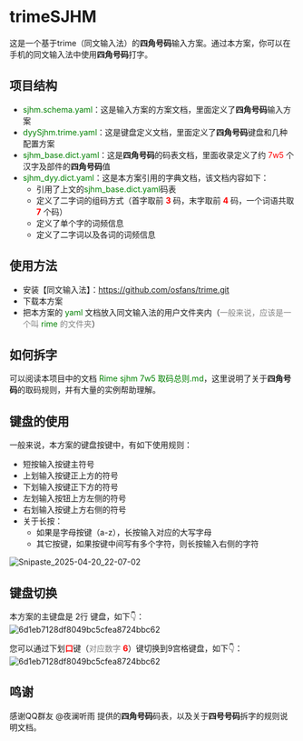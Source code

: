 # trimeSJHM

这是一个基于trime（同文输入法）的**四角号码**输入方案。通过本方案，你可以在手机的同文输入法中使用**四角号码**打字。

## 项目结构

- <font color=green>sjhm.schema.yaml</font>：这是输入方案的方案文档，里面定义了**四角号码**输入方案
- <font color=green>dyySjhm.trime.yaml</font>：这是键盘定义文档，里面定义了**四角号码**键盘和几种配置方案
- <font color=green>sjhm_base.dict.yaml</font>：这是**四角号码**的码表文档，里面收录定义了约 <font color=red>7w5</font> 个汉字及部件的**四角号码**值
- <font color=green>sjhm_dyy.dict.yaml</font>：这是本方案引用的字典文档，该文档内容如下：
  - 引用了上文的<font color=green>sjhm_base.dict.yaml</font>码表
  - 定义了二字词的组码方式（首字取前 <font color=red>**3**</font> 码，末字取前 <font color=red>**4**</font> 码，一个词语共取 <font color=red>**7**</font> 个码）
  - 定义了单个字的词频信息
  - 定义了二字词以及各词的词频信息

## 使用方法

- 安装【同文输入法】：https://github.com/osfans/trime.git
- 下载本方案
- 把本方案的 <font color=green>yaml</font> 文档放入同文输入法的用户文件夹内（<font color=gray>一般来说，应该是一个叫 <font color=green>rime</font> 的文件夹</font>）

## 如何拆字

可以阅读本项目中的文档 <font color=green>Rime sjhm 7w5 取码总则.md</font>，这里说明了关于**四角号码**的取码规则，并有大量的实例帮助理解。

## 键盘的使用

一般来说，本方案的键盘按键中，有如下使用规则：

- 短按输入按键主符号
- 上划输入按键正上方的符号
- 下划输入按键正下方的符号
- 左划输入按钮上方左侧的符号
- 右划输入按键上方右侧的符号
- 关于长按：
  - 如果是字母按键（a-z），长按输入对应的大写字母
  - 其它按键，如果按键中间写有多个字符，则长按输入右侧的字符

![Snipaste_2025-04-20_22-07-02](https://s2.loli.net/2025/04/20/6DrQgo8FWK43ysS.png)

## 键盘切换

本方案的主键盘是 2行 键盘，如下👇：  
![6d1eb7128df8049bc5cfea8724bbc62](https://s2.loli.net/2025/04/20/6jx7z4UEyk2bsXG.jpg)

您可以通过下划<font color=red>**口**</font>键（<font color=gray>对应数字 <font color=red>**6**</font></font>）键切换到9宫格键盘，如下👇：  
![6d1eb7128df8049bc5cfea8724bbc62](https://s2.loli.net/2025/04/20/6jx7z4UEyk2bsXG.jpg)

## 鸣谢

感谢QQ群友 @夜澜听雨 提供的**四角号码**码表，以及关于**四号号码**拆字的规则说明文档。
